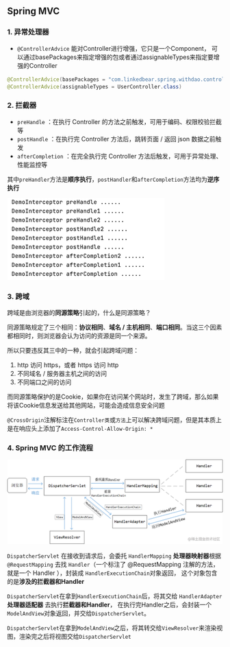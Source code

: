 ## Spring MVC

### 1. 异常处理器

- `@ControllerAdvice` 能对Controller进行增强，它只是一个Component，
可以通过basePackages来指定增强的包或者通过assignableTypes来指定要增强的Controller

```java
@ControllerAdvice(basePackages = "com.linkedbear.spring.withdao.controller")
@ControllerAdvice(assignableTypes = UserController.class)
```

### 2. 拦截器
- `preHandle` ：在执行 Controller 的方法之前触发，可用于编码、权限校验拦截等
- `postHandle` ：在执行完 Controller 方法后，跳转页面 / 返回 json 数据之前触发
- `afterCompletion` ：在完全执行完 Controller 方法后触发，可用于异常处理、性能监控等

其中`preHandler`方法是**顺序执行**，`postHandler`和`afterCompletion`方法均为**逆序执行**

![img.png](img.png)

### 3. 跨域
跨域是由浏览器的**同源策略**引起的，什么是同源策略？

同源策略规定了三个相同：**协议相同**、**域名 / 主机相同**、**端口相同**。当这三个因素都相同时，则浏览器会认为访问的资源是同一个来源。

所以只要违反其三中的一种，就会引起跨域问题：
1. http 访问 https，或者 https 访问 http
2. 不同域名 / 服务器主机之间的访问
3. 不同端口之间的访问

而同源策略保护的是Cookie，如果你在访问某个网站时，发生了跨域，那么如果将该Cookie信息发送给其他网站，可能会造成信息安全问题

`@CrossOrigin`注解标注在`Controller类`或`方法`上可以解决跨域问题，但是其本质上是在响应头上添加了`Access-Control-Allow-Origin: *`

### 4. Spring MVC 的工作流程
![img_1.png](img_1.png)

`DispatcherServlet` 在接收到请求后，会委托 `HandlerMapping` **处理器映射器**根据 `@RequestMapping` 
去找 `Handler`（一个标注了 @RequestMapping 注解的方法，就是一个 Handler ），封装成 `HandlerExecutionChain`对象返回，
这个对象包含的是**涉及的拦截器和Handler**

`DispatcherServlet`在拿到`HandlerExecutionChain`后，将其交给 `HandlerAdapter` **处理器适配器** 去执行**拦截器和Handler**，
在执行完Handler之后，会封装一个`ModelAndView`对象返回，并交给`DispatcherServlet`。

`DispatcherServlet`在拿到`ModelAndView`之后，将其转交给`ViewResolver`来渲染视图，渲染完之后将视图交给`DispatcherServlet`
